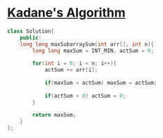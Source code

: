 # [Kadane's Algorithm](https://practice.geeksforgeeks.org/problems/kadanes-algorithm-1587115620/1)

```c++
class Solution{
    public:
    long long maxSubarraySum(int arr[], int n){
        long long maxSum = INT_MIN, actSum = 0;
        
        for(int i = 0; i < n; i++){
            actSum += arr[i];
            
            if(maxSum < actSum) maxSum = actSum;
            
            if(actSum < 0) actSum = 0;
        }
        
        return maxSum;
    }
};
```
